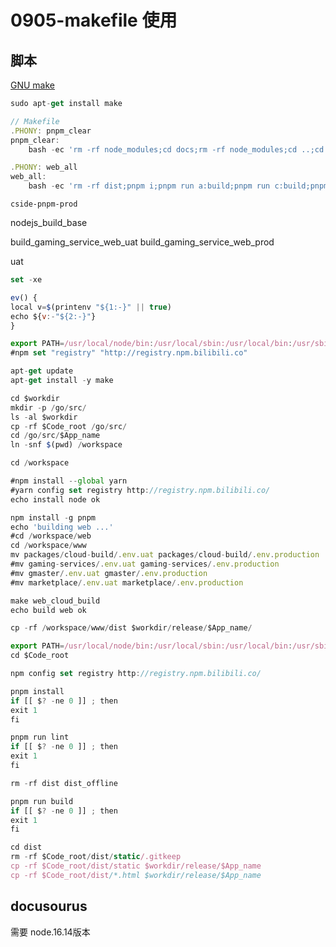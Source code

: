 # 0905-makefile 使用

## 脚本

[](https://www.ruanyifeng.com/blog/2015/02/make.html)

[GNU make](https://www.gnu.org/software/make/manual/make.html#toc-Overview-of-make)

```jsx
sudo apt-get install make
```

```jsx
// Makefile 
.PHONY: pnpm_clear
pnpm_clear:
	bash -ec 'rm -rf node_modules;cd docs;rm -rf node_modules;cd ..;cd packages; for dir in gaming-services gmaster marketplace cloud-build; do pushd $$dir; rm -rf node_modules; popd; done'

.PHONY: web_all
web_all:
	bash -ec 'rm -rf dist;pnpm i;pnpm run a:build;pnpm run c:build;pnpm run g:build;pnpm run m:build;pnpm run doc:build'
```

`cside-pnpm-prod`

nodejs_build_base

build_gaming_service_web_uat
build_gaming_service_web_prod

uat

```jsx
set -xe

ev() {
local v=$(printenv "${1:-}" || true)
echo ${v:-"${2:-}"}
}

export PATH=/usr/local/node/bin:/usr/local/sbin:/usr/local/bin:/usr/sbin:/usr/bin:/sbin:/bin
#npm set "registry" "http://registry.npm.bilibili.co"

apt-get update
apt-get install -y make

cd $workdir
mkdir -p /go/src/
ls -al $workdir
cp -rf $Code_root /go/src/
cd /go/src/$App_name
ln -snf $(pwd) /workspace

cd /workspace

#npm install --global yarn
#yarn config set registry http://registry.npm.bilibili.co/
echo install node ok

npm install -g pnpm
echo 'building web ...'
#cd /workspace/web
cd /workspace/www
mv packages/cloud-build/.env.uat packages/cloud-build/.env.production
#mv gaming-services/.env.uat gaming-services/.env.production
#mv gmaster/.env.uat gmaster/.env.production
#mv marketplace/.env.uat marketplace/.env.production

make web_cloud_build
echo build web ok

cp -rf /workspace/www/dist $workdir/release/$App_name/
```

```jsx
export PATH=/usr/local/node/bin:/usr/local/sbin:/usr/local/bin:/usr/sbin:/usr/bin:/sbin:/bin
cd $Code_root

npm config set registry http://registry.npm.bilibili.co/

pnpm install
if [[ $? -ne 0 ]] ; then
exit 1
fi

pnpm run lint
if [[ $? -ne 0 ]] ; then
exit 1
fi

rm -rf dist dist_offline

pnpm run build
if [[ $? -ne 0 ]] ; then
exit 1
fi

cd dist
rm -rf $Code_root/dist/static/.gitkeep
cp -rf $Code_root/dist/static $workdir/release/$App_name
cp -rf $Code_root/dist/*.html $workdir/release/$App_name
```

## docusourus

需要 node.16.14版本